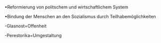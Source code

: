 •Reformierung von politschem und wirtschaftlichem System

•Bindung der Menschen an den Sozialismus durch Teilhabemöglichkeiten

-Glasnost=Offenheit

-Perestorika=Umgestaltung